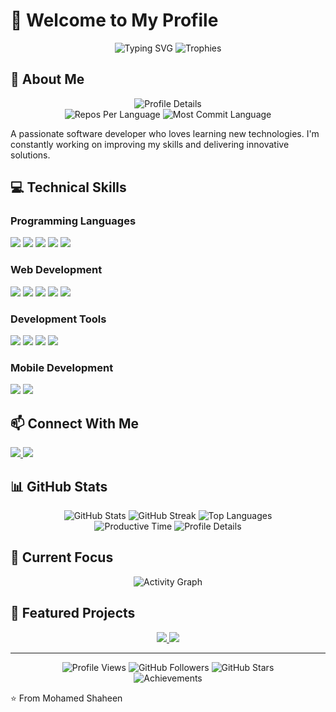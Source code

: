 # 👋 Welcome to My Profile

<div align="center">
  <img src="https://readme-typing-svg.herokuapp.com?font=Fira+Code&weight=500&size=40&pause=1000&color=6AD3AC&center=true&vCenter=true&width=600&height=100&lines=Full+Stack+Developer;Node.js+%7C+Lua+%7C+Python;Always+Learning+New+Things" alt="Typing SVG" />
  
  <img src="https://github-profile-trophy.vercel.app/?username=aboshaheen5&theme=radical&no-frame=true&no-bg=true&margin-w=4" alt="Trophies" />
</div>

## 🚀 About Me
<div align="center">
  <img src="https://github-profile-summary-cards.vercel.app/api/cards/profile-details?username=aboshaheen5&theme=radical" alt="Profile Details" />
</div>

<div align="center">
  <img src="https://github-profile-summary-cards.vercel.app/api/cards/repos-per-language?username=aboshaheen5&theme=radical" alt="Repos Per Language" />
  <img src="https://github-profile-summary-cards.vercel.app/api/cards/most-commit-language?username=aboshaheen5&theme=radical" alt="Most Commit Language" />
</div>

A passionate software developer who loves learning new technologies. I'm constantly working on improving my skills and delivering innovative solutions.

## 💻 Technical Skills

### Programming Languages
<div align="left">
  <img src="https://img.shields.io/badge/JavaScript-F7DF1E?style=for-the-badge&logo=javascript&logoColor=black" />
  <img src="https://img.shields.io/badge/Node.js-339933?style=for-the-badge&logo=nodedotjs&logoColor=white" />
  <img src="https://img.shields.io/badge/Lua-2C2D72?style=for-the-badge&logo=lua&logoColor=white" />
  <img src="https://img.shields.io/badge/Python-3776AB?style=for-the-badge&logo=python&logoColor=white" />
  <img src="https://img.shields.io/badge/TypeScript-007ACC?style=for-the-badge&logo=typescript&logoColor=white" />
</div>

### Web Development
<div align="left">
  <img src="https://img.shields.io/badge/React-20232A?style=for-the-badge&logo=react&logoColor=61DAFB" />
  <img src="https://img.shields.io/badge/Vue.js-35495E?style=for-the-badge&logo=vuedotjs&logoColor=4FC08D" />
  <img src="https://img.shields.io/badge/Express.js-000000?style=for-the-badge&logo=express&logoColor=white" />
  <img src="https://img.shields.io/badge/MongoDB-4EA94B?style=for-the-badge&logo=mongodb&logoColor=white" />
  <img src="https://img.shields.io/badge/MySQL-00000F?style=for-the-badge&logo=mysql&logoColor=white" />
</div>

### Development Tools
<div align="left">
  <img src="https://img.shields.io/badge/Git-F05032?style=for-the-badge&logo=git&logoColor=white" />
  <img src="https://img.shields.io/badge/Docker-2496ED?style=for-the-badge&logo=docker&logoColor=white" />
  <img src="https://img.shields.io/badge/VS_Code-007ACC?style=for-the-badge&logo=visual-studio-code&logoColor=white" />
  <img src="https://img.shields.io/badge/Linux-FCC624?style=for-the-badge&logo=linux&logoColor=black" />
</div>

### Mobile Development
<div align="left">
  <img src="https://img.shields.io/badge/React_Native-20232A?style=for-the-badge&logo=react&logoColor=61DAFB" />
  <img src="https://img.shields.io/badge/Flutter-02569B?style=for-the-badge&logo=flutter&logoColor=white" />
</div>

## 📫 Connect With Me
<div align="left">
  <a href="https://moshaheen.xyz">
    <img src="https://img.shields.io/badge/Website-moshaheen.xyz-6AD3AC?style=for-the-badge&logo=About.me&logoColor=white" />
  </a>
  <a href="mailto:business@moshaheen.xyz">
    <img src="https://img.shields.io/badge/Email-business@moshaheen.xyz-D14836?style=for-the-badge&logo=gmail&logoColor=white" />
  </a>
</div>

## 📊 GitHub Stats
<div align="center">
  <img src="https://github-readme-stats.vercel.app/api?username=aboshaheen5&show_icons=true&theme=radical" alt="GitHub Stats" />
  <img src="https://github-readme-streak-stats.herokuapp.com/?user=aboshaheen5&theme=radical" alt="GitHub Streak" />
  
  <img src="https://github-readme-stats.vercel.app/api/top-langs/?username=aboshaheen5&layout=compact&theme=radical" alt="Top Languages" />
</div>

<div align="center">
  <img src="https://github-profile-summary-cards.vercel.app/api/cards/productive-time?username=aboshaheen5&theme=radical" alt="Productive Time" />
  <img src="https://github-profile-summary-cards.vercel.app/api/cards/profile-details?username=aboshaheen5&theme=radical" alt="Profile Details" />
</div>

## 🎯 Current Focus
<div align="center">
  <img src="https://github-readme-activity-graph.vercel.app/graph?username=aboshaheen5&theme=radical&hide_border=true" alt="Activity Graph" />
</div>

## 🌟 Featured Projects
<div align="center">
  <a href="https://github.com/aboshaheen5/your-repo">
    <img src="https://github-readme-stats.vercel.app/api/pin/?username=aboshaheen5&repo=your-repo&theme=radical" />
  </a>
  <a href="https://github.com/aboshaheen5/another-repo">
    <img src="https://github-readme-stats.vercel.app/api/pin/?username=aboshaheen5&repo=another-repo&theme=radical" />
  </a>
</div>

---
<div align="center">
  <img src="https://komarev.com/ghpvc/?username=aboshaheen5&color=blueviolet" alt="Profile Views" />
  <img src="https://img.shields.io/github/followers/aboshaheen5?label=Follow&style=social" alt="GitHub Followers" />
  <img src="https://img.shields.io/github/stars/aboshaheen5?label=Stars&style=social" alt="GitHub Stars" />
</div>

<div align="center">
  <img src="https://github-profile-summary-cards.vercel.app/api/cards/achievements?username=aboshaheen5&theme=radical" alt="Achievements" />
</div>

⭐️ From Mohamed Shaheen 
